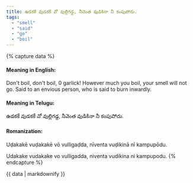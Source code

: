 ```yaml
---
title: ఉడకకే వుడకకే వో వుల్లిగడ్ద, నీవెంత వుడికినా నీ కంపుపోదు.
tags:
  - "smell"
  - "said"
  - "go"
  - "boil"
---
```


{% capture data %}
#### Meaning in English:
Don't boil, don't boil, 0 garlick! However much you boil, your smell will not go.
Said to an envious person, who is said to burn inwardly.

#### Meaning in Telugu:
ఉడకకే వుడకకే వో వుల్లిగడ్ద, నీవెంత వుడికినా నీ కంపుపోదు.

#### Romanization:
Uḍakakē vuḍakakē vō vulligaḍda, nīventa vuḍikinā nī kampupōdu.

Udakake vudakake vo vulligadda, niventa vudikina ni kampupodu.
{% endcapture %}

{{ data | markdownify }}


